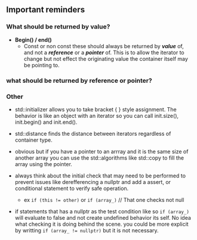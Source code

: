 
## Important reminders

### What should be returned by value?

- **Begin() / end()**
    - Const or non const these should always be returned by ***value*** 
    of, and not a ***reference*** or a ***pointer*** of. This is to allow the 
    iterator to change but not effect the originating value the container itself 
    may be pointing to.

### what should be returned by reference or pointer?

### Other

- std::initializer allows you to take bracket { } style assignment. The behavior
is like an object with an iterator so you can call init.size(), init.begin() and init.end().

- std::distance finds the distance between iterators regardless of container type.

- obvious but if you have a pointer to an arrray and it is the same size of another
array you can use the std::algorithms like std::copy to fill the array using the pointer.

- always think about the initial check that may need to be performed to prevent 
issues like derefferencing a nullptr and add a assert, or conditional statement
to verify safe operation.
    - ex `if (this != other)` or `if (array_)` // That one checks not null

- if statements that has a nullptr as the test condition like so `if (array_)`
will evaluate to false and not create undefined behavior its self. No idea 
what checking it is doing behind the scene. you could be more explicit by writting
`if (array_ != nullptr)` but it is not necessary.



